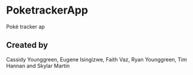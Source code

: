 # PoketrackerApp
Poké tracker ap
## Created by
Cassidy Younggreen, Eugene Isingizwe, Faith Vaz, Ryan Younggreen, Tim Hannan and Skylar Martin
